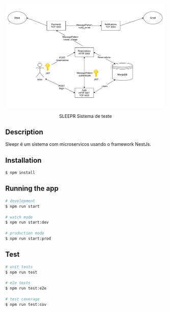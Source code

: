 <p align="center">
  <img src="./architecture/diagram_arch.png" width="800" alt="Arquitetura" /></a>
</p>


  <p align="center">SLEEPR Sistema de teste</p>
    <p align="center">
</p>



## Description

Sleepr é um sistema com microservicos usando o framework NestJs.

## Installation

```bash
$ npm install
```

## Running the app

```bash
# development
$ npm run start

# watch mode
$ npm run start:dev

# production mode
$ npm run start:prod
```

## Test

```bash
# unit tests
$ npm run test

# e2e tests
$ npm run test:e2e

# test coverage
$ npm run test:cov
```
